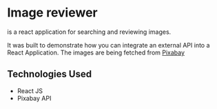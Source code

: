 # Image reviewer 
is a react application for searching and reviewing images.

It was built to demonstrate how you can integrate an external API into a React Application.
The images are being fetched from [Pixabay](https://pixabay.com)

## Technologies Used
- React JS
- Pixabay API
